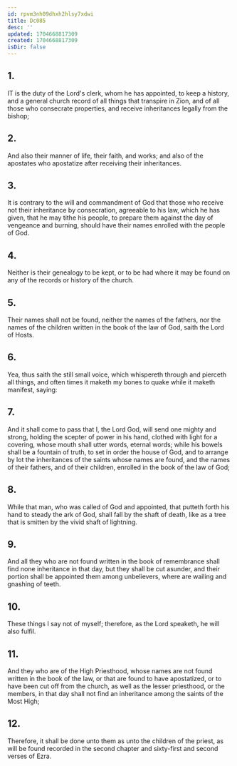 ```yaml
---
id: rpvm3nh09dhxh2hlsy7xdwi
title: Dc085
desc: ''
updated: 1704668817309
created: 1704668817309
isDir: false
---
```

## 1.
IT is the duty of the Lord's clerk, whom he has appointed, to keep a history, and a general church record of all things that transpire in Zion, and of all those who consecrate properties, and receive inheritances legally from the bishop;
## 2.
And also their manner of life, their faith, and works; and also of the apostates who apostatize after receiving their inheritances.
## 3.
It is contrary to the will and commandment of God that those who receive not their inheritance by consecration, agreeable to his law, which he has given, that he may tithe his people, to prepare them against the day of vengeance and burning, should have their names enrolled with the people of God.
## 4.
Neither is their genealogy to be kept, or to be had where it may be found on any of the records or history of the church.
## 5.
Their names shall not be found, neither the names of the fathers, nor the names of the children written in the book of the law of God, saith the Lord of Hosts.
## 6.
Yea, thus saith the still small voice, which whispereth through and pierceth all things, and often times it maketh my bones to quake while it maketh manifest, saying:
## 7.
And it shall come to pass that I, the Lord God, will send one mighty and strong, holding the scepter of power in his hand, clothed with light for a covering, whose mouth shall utter words, eternal words; while his bowels shall be a fountain of truth, to set in order the house of God, and to arrange by lot the inheritances of the saints whose names are found, and the names of their fathers, and of their children, enrolled in the book of the law of God;
## 8.
While that man, who was called of God and appointed, that putteth forth his hand to steady the ark of God, shall fall by the shaft of death, like as a tree that is smitten by the vivid shaft of lightning.
## 9.
And all they who are not found written in the book of remembrance shall find none inheritance in that day, but they shall be cut asunder, and their portion shall be appointed them among unbelievers, where are wailing and gnashing of teeth.
## 10.
These things I say not of myself; therefore, as the Lord speaketh, he will also fulfil.
## 11.
And they who are of the High Priesthood, whose names are not found written in the book of the law, or that are found to have apostatized, or to have been cut off from the church, as well as the lesser priesthood, or the members, in that day shall not find an inheritance among the saints of the Most High;
## 12.
Therefore, it shall be done unto them as unto the children of the priest, as will be found recorded in the second chapter and sixty-first and second verses of Ezra.
